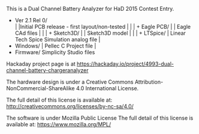 This is a Dual Channel Battery Analyzer for HaD 2015 Contest Entry.

+ Ver 2.1 Rel 0/	
|  |Initial PCB release - first layout/non-tested
|  |
|  + Eagle PCB/
|  | Eagle CAd files
|  |
|  + Sketch3D/
|  | Sketch3D model
|  |
|  + LTSpice/
|    Linear Tech Spice Simulation analog file
|
+ Windows/
| Pellec C Project file
|
+ Firmware/
  Simplicity Studio files

Hackaday project page is at 
https://hackaday.io/project/4993-dual-channel-battery-chargeranalyzer

The hardware design is under a Creative Commons Attribution-
NonCommercial-ShareAlike 4.0 International License.

The full detail of this license is available at: 
http://creativecommons.org/licenses/by-nc-sa/4.0/

The software is under Mozilla Public License
The full detail of this license is available at: 
https://www.mozilla.org/MPL/
